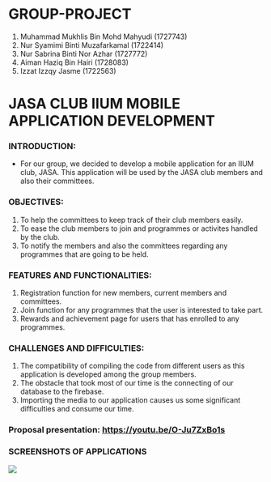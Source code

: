 # GROUP-PROJECT

1) Muhammad Mukhlis Bin Mohd Mahyudi (1727743)
2) Nur Syamimi Binti Muzafarkamal (1722414)
3) Nur Sabrina Binti Nor Azhar (1727772)
4) Aiman Haziq Bin Hairi (1728083)
5) Izzat Izzqy Jasme (1722563)

<h1><strong>JASA CLUB IIUM MOBILE APPLICATION DEVELOPMENT</h1></strong>

### INTRODUCTION:
- For our group, we decided to develop a mobile application for an IIUM club, JASA. This application will be used by the JASA club members and also their committees. 

### OBJECTIVES:
1) To help the committees to keep track of their club members easily.
2) To ease the club members to join and programmes or activites handled by the club.
3) To notify the members and also the committees regarding any programmes that are going to be held.

### FEATURES AND FUNCTIONALITIES: 
1) Registration function for new members, current members and committees.
2) Join function for any programmes that the user is interested to take part. 
3) Rewards and achievement page for users that has enrolled to any programmes.

### CHALLENGES AND DIFFICULTIES:
1) The compatibility of compiling the code from different users as this application is developed among the group members.
2) The obstacle that took most of our time is the connecting of our database to the firebase.
3) Importing the media to our application causes us some significant difficulties and consume our time.

### Proposal presentation: https://youtu.be/O-Ju7ZxBo1s

### SCREENSHOTS OF APPLICATIONS
![](https://user-images.githubusercontent.com/48074839/121810848-ed190c80-cc94-11eb-8590-2ece285bcf77.jpeg)






